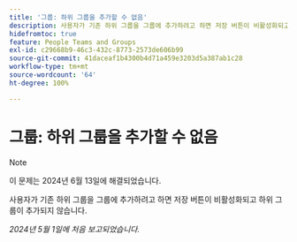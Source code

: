 ```yaml
---
title: '그룹: 하위 그룹을 추가할 수 없음'
description: 사용자가 기존 하위 그룹을 그룹에 추가하려고 하면 저장 버튼이 비활성화되고 하위 그룹이 추가되지 않습니다.
hidefromtoc: true
feature: People Teams and Groups
exl-id: c29668b9-46c3-432c-8773-2573de606b99
source-git-commit: 41daceaf1b4300b4d71a459e3203d5a387ab1c28
workflow-type: tm+mt
source-wordcount: '64'
ht-degree: 100%

---
```


# 그룹: 하위 그룹을 추가할 수 없음

>[!NOTE]
>
>이 문제는 2024년 6월 13일에 해결되었습니다.

사용자가 기존 하위 그룹을 그룹에 추가하려고 하면 저장 버튼이 비활성화되고 하위 그룹이 추가되지 않습니다.

_2024년 5월 1일에 처음 보고되었습니다._
